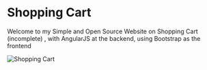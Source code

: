 # Shopping Cart

Welcome to my Simple and Open Source Website on Shopping Cart (incomplete) , with AngularJS at the backend, using Bootstrap as the frontend

![Shopping Cart](img/Screenshot.jpg?raw=true "A Recent image of the Shopping Cart")
